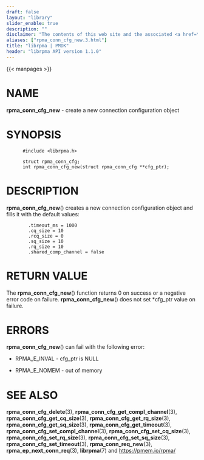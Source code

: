 ```yaml
---
draft: false
layout: "library"
slider_enable: true
description: ""
disclaimer: "The contents of this web site and the associated <a href=\"https://github.com/pmem\">GitHub repositories</a> are BSD-licensed open source."
aliases: ["rpma_conn_cfg_new.3.html"]
title: "librpma | PMDK"
header: "librpma API version 1.1.0"
---
```

{{< manpages >}}

[comment]: <> (SPDX-License-Identifier: BSD-3-Clause)
[comment]: <> (Copyright 2020-2022, Intel Corporation)

# NAME

**rpma_conn_cfg_new** - create a new connection configuration object

# SYNOPSIS

          #include <librpma.h>

          struct rpma_conn_cfg;
          int rpma_conn_cfg_new(struct rpma_conn_cfg **cfg_ptr);

# DESCRIPTION

**rpma_conn_cfg_new**() creates a new connection configuration object
and fills it with the default values:

            .timeout_ms = 1000
            .cq_size = 10
            .rcq_size = 0
            .sq_size = 10
            .rq_size = 10
            .shared_comp_channel = false

# RETURN VALUE

The **rpma_conn_cfg_new**() function returns 0 on success or a negative
error code on failure. **rpma_conn_cfg_new**() does not set \*cfg_ptr
value on failure.

# ERRORS

**rpma_conn_cfg_new**() can fail with the following error:

-   RPMA_E\_INVAL - cfg_ptr is NULL

-   RPMA_E\_NOMEM - out of memory

# SEE ALSO

**rpma_conn_cfg_delete**(3), **rpma_conn_cfg_get_compl_channel**(3),
**rpma_conn_cfg_get_cq_size**(3), **rpma_conn_cfg_get_rq_size**(3),
**rpma_conn_cfg_get_sq_size**(3), **rpma_conn_cfg_get_timeout**(3),
**rpma_conn_cfg_set_compl_channel**(3),
**rpma_conn_cfg_set_cq_size**(3), **rpma_conn_cfg_set_rq_size**(3),
**rpma_conn_cfg_set_sq_size**(3), **rpma_conn_cfg_set_timeout**(3),
**rpma_conn_req_new**(3), **rpma_ep_next_conn_req**(3), **librpma**(7)
and https://pmem.io/rpma/

